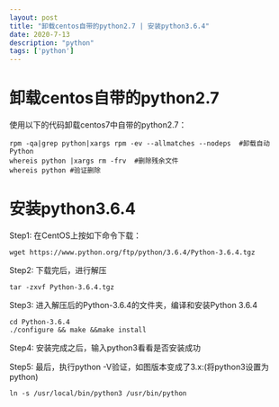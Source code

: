 ```yaml
---
layout: post
title: "卸载centos自带的python2.7 | 安装python3.6.4"
date: 2020-7-13 
description: "python"
tags: ['python']
---  
```


# 卸载centos自带的python2.7
使用以下的代码卸载centos7中自带的python2.7：

```
rpm -qa|grep python|xargs rpm -ev --allmatches --nodeps  #卸载自动Python
whereis python |xargs rm -frv  #删除残余文件
whereis python #验证删除
```

# 安装python3.6.4

Step1: 在CentOS上按如下命令下载：

```
wget https://www.python.org/ftp/python/3.6.4/Python-3.6.4.tgz
```

Step2: 下载完后，进行解压

```
tar -zxvf Python-3.6.4.tgz
```

Step3: 进入解压后的Python-3.6.4的文件夹，编译和安装Python 3.6.4

```
cd Python-3.6.4
./configure && make &&make install
```

Step4: 安装完成之后，输入python3看看是否安装成功

Step5: 最后，执行python -V验证，如图版本变成了3.x:(将python3设置为python)
```
ln -s /usr/local/bin/python3 /usr/bin/python
```


